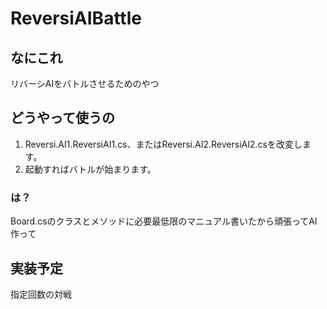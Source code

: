 ReversiAIBattle
===============

## なにこれ

リバーシAIをバトルさせるためのやつ

## どうやって使うの
1. Reversi.AI1.ReversiAI1.cs、またはReversi.AI2.ReversiAI2.csを改変します。
2. 起動すればバトルが始まります。

### は？
Board.csのクラスとメソッドに必要最低限のマニュアル書いたから頑張ってAI作って

## 実装予定
指定回数の対戦
